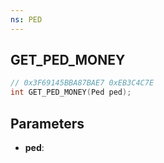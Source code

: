 ```yaml
---
ns: PED
---
```

## GET_PED_MONEY

```c
// 0x3F69145BBA87BAE7 0xEB3C4C7E
int GET_PED_MONEY(Ped ped);
```

## Parameters
* **ped**:
